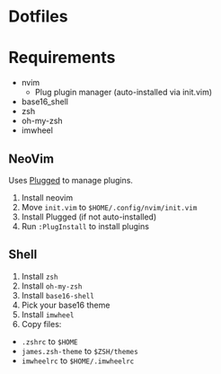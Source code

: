 # Dotfiles

# Requirements

* nvim
  * Plug plugin manager (auto-installed via init.vim)
* base16_shell
* zsh
* oh-my-zsh
* imwheel

## NeoVim

Uses [Plugged](https://github.com/junegunn/vim-plug) to manage plugins.

1. Install neovim
2. Move `init.vim` to `$HOME/.config/nvim/init.vim`
3. Install Plugged (if not auto-installed)
4. Run `:PlugInstall` to install plugins

## Shell

1. Install `zsh`
2. Install `oh-my-zsh`
3. Install `base16-shell`
4. Pick your base16 theme
5. Install `imwheel`
5. Copy files:
  + `.zshrc` to `$HOME`
  + `james.zsh-theme` to `$ZSH/themes`
  + `imwheelrc` to `$HOME/.imwheelrc`
